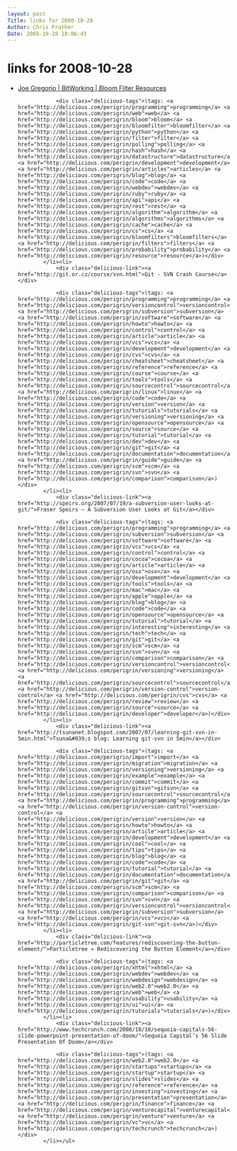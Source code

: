 ```yaml
---
layout: post
Title: links for 2008-10-28  
Author: Chris Prather
Date: 2008-10-28 18:06:43
---
```


# links for 2008-10-28
<ul class="delicious"><li>
                <div class="delicious-link"><a href="http://bitworking.org/news/380/bloom-filter-resources">Joe Gregorio | BitWorking | Bloom Filter Resources</a></div>
                
                <div class="delicious-tags">(tags: <a href="http://delicious.com/perigrin/programming">programming</a> <a href="http://delicious.com/perigrin/web">web</a> <a href="http://delicious.com/perigrin/bloom">bloom</a> <a href="http://delicious.com/perigrin/bloomfilter">bloomfilter</a> <a href="http://delicious.com/perigrin/python">python</a> <a href="http://delicious.com/perigrin/filter">filter</a> <a href="http://delicious.com/perigrin/polling">polling</a> <a href="http://delicious.com/perigrin/hash">hash</a> <a href="http://delicious.com/perigrin/datastructure">datastructure</a> <a href="http://delicious.com/perigrin/development">development</a> <a href="http://delicious.com/perigrin/articles">articles</a> <a href="http://delicious.com/perigrin/blog">blog</a> <a href="http://delicious.com/perigrin/code">code</a> <a href="http://delicious.com/perigrin/webdev">webdev</a> <a href="http://delicious.com/perigrin/ruby">ruby</a> <a href="http://delicious.com/perigrin/api">api</a> <a href="http://delicious.com/perigrin/rest">rest</a> <a href="http://delicious.com/perigrin/algorithm">algorithm</a> <a href="http://delicious.com/perigrin/algorithms">algorithms</a> <a href="http://delicious.com/perigrin/cache">cache</a> <a href="http://delicious.com/perigrin/cs">cs</a> <a href="http://delicious.com/perigrin/bloomfilters">bloomfilters</a> <a href="http://delicious.com/perigrin/filters">filters</a> <a href="http://delicious.com/perigrin/probability">probability</a> <a href="http://delicious.com/perigrin/resource">resource</a>)</div>
            </li><li>
                <div class="delicious-link"><a href="http://git.or.cz/course/svn.html">Git - SVN Crash Course</a></div>
                
                <div class="delicious-tags">(tags: <a href="http://delicious.com/perigrin/programming">programming</a> <a href="http://delicious.com/perigrin/versioncontrol">versioncontrol</a> <a href="http://delicious.com/perigrin/subversion">subversion</a> <a href="http://delicious.com/perigrin/software">software</a> <a href="http://delicious.com/perigrin/howto">howto</a> <a href="http://delicious.com/perigrin/control">control</a> <a href="http://delicious.com/perigrin/article">article</a> <a href="http://delicious.com/perigrin/vcs">vcs</a> <a href="http://delicious.com/perigrin/development">development</a> <a href="http://delicious.com/perigrin/cvs">cvs</a> <a href="http://delicious.com/perigrin/cheatsheet">cheatsheet</a> <a href="http://delicious.com/perigrin/reference">reference</a> <a href="http://delicious.com/perigrin/course">course</a> <a href="http://delicious.com/perigrin/tools">tools</a> <a href="http://delicious.com/perigrin/sourcecontrol">sourcecontrol</a> <a href="http://delicious.com/perigrin/linux">linux</a> <a href="http://delicious.com/perigrin/code">code</a> <a href="http://delicious.com/perigrin/version">version</a> <a href="http://delicious.com/perigrin/tutorials">tutorials</a> <a href="http://delicious.com/perigrin/versioning">versioning</a> <a href="http://delicious.com/perigrin/opensource">opensource</a> <a href="http://delicious.com/perigrin/source">source</a> <a href="http://delicious.com/perigrin/tutorial">tutorial</a> <a href="http://delicious.com/perigrin/dev">dev</a> <a href="http://delicious.com/perigrin/git">git</a> <a href="http://delicious.com/perigrin/documentation">documentation</a> <a href="http://delicious.com/perigrin/guide">guide</a> <a href="http://delicious.com/perigrin/scm">scm</a> <a href="http://delicious.com/perigrin/svn">svn</a> <a href="http://delicious.com/perigrin/comparison">comparison</a>)</div>
            </li><li>
                <div class="delicious-link"><a href="http://speirs.org/2007/07/19/a-subversion-user-looks-at-git/">Fraser Speirs – A Subversion User Looks at Git</a></div>
                
                <div class="delicious-tags">(tags: <a href="http://delicious.com/perigrin/programming">programming</a> <a href="http://delicious.com/perigrin/subversion">subversion</a> <a href="http://delicious.com/perigrin/software">software</a> <a href="http://delicious.com/perigrin/vcs">vcs</a> <a href="http://delicious.com/perigrin/control">control</a> <a href="http://delicious.com/perigrin/cocoa">cocoa</a> <a href="http://delicious.com/perigrin/article">article</a> <a href="http://delicious.com/perigrin/osx">osx</a> <a href="http://delicious.com/perigrin/development">development</a> <a href="http://delicious.com/perigrin/tools">tools</a> <a href="http://delicious.com/perigrin/mac">mac</a> <a href="http://delicious.com/perigrin/apple">apple</a> <a href="http://delicious.com/perigrin/blog">blog</a> <a href="http://delicious.com/perigrin/code">code</a> <a href="http://delicious.com/perigrin/opensource">opensource</a> <a href="http://delicious.com/perigrin/tutorial">tutorial</a> <a href="http://delicious.com/perigrin/interesting">interesting</a> <a href="http://delicious.com/perigrin/tech">tech</a> <a href="http://delicious.com/perigrin/git">git</a> <a href="http://delicious.com/perigrin/scm">scm</a> <a href="http://delicious.com/perigrin/svn">svn</a> <a href="http://delicious.com/perigrin/comparison">comparison</a> <a href="http://delicious.com/perigrin/versioncontrol">versioncontrol</a> <a href="http://delicious.com/perigrin/versioning">versioning</a> <a href="http://delicious.com/perigrin/sourcecontrol">sourcecontrol</a> <a href="http://delicious.com/perigrin/version-control">version-control</a> <a href="http://delicious.com/perigrin/cvs">cvs</a> <a href="http://delicious.com/perigrin/review">review</a> <a href="http://delicious.com/perigrin/source">source</a> <a href="http://delicious.com/perigrin/developer">developer</a>)</div>
            </li><li>
                <div class="delicious-link"><a href="http://tsunanet.blogspot.com/2007/07/learning-git-svn-in-5min.html">Tsuna&#039;s blog: Learning git-svn in 5min</a></div>
                
                <div class="delicious-tags">(tags: <a href="http://delicious.com/perigrin/import">import</a> <a href="http://delicious.com/perigrin/migration">migration</a> <a href="http://delicious.com/perigrin/versioning">versioning</a> <a href="http://delicious.com/perigrin/example">example</a> <a href="http://delicious.com/perigrin/commit">commit</a> <a href="http://delicious.com/perigrin/gitsvn">gitsvn</a> <a href="http://delicious.com/perigrin/sourcecontrol">sourcecontrol</a> <a href="http://delicious.com/perigrin/programming">programming</a> <a href="http://delicious.com/perigrin/version-control">version-control</a> <a href="http://delicious.com/perigrin/version">version</a> <a href="http://delicious.com/perigrin/howto">howto</a> <a href="http://delicious.com/perigrin/article">article</a> <a href="http://delicious.com/perigrin/development">development</a> <a href="http://delicious.com/perigrin/cool">cool</a> <a href="http://delicious.com/perigrin/tips">tips</a> <a href="http://delicious.com/perigrin/blog">blog</a> <a href="http://delicious.com/perigrin/code">code</a> <a href="http://delicious.com/perigrin/tutorial">tutorial</a> <a href="http://delicious.com/perigrin/documentation">documentation</a> <a href="http://delicious.com/perigrin/git">git</a> <a href="http://delicious.com/perigrin/scm">scm</a> <a href="http://delicious.com/perigrin/comparison">comparison</a> <a href="http://delicious.com/perigrin/svn">svn</a> <a href="http://delicious.com/perigrin/versioncontrol">versioncontrol</a> <a href="http://delicious.com/perigrin/subversion">subversion</a> <a href="http://delicious.com/perigrin/vcs">vcs</a> <a href="http://delicious.com/perigrin/git-svn">git-svn</a>)</div>
            </li><li>
                <div class="delicious-link"><a href="http://particletree.com/features/rediscovering-the-button-element/">Particletree » Rediscovering the Button Element</a></div>
                
                <div class="delicious-tags">(tags: <a href="http://delicious.com/perigrin/xhtml">xhtml</a> <a href="http://delicious.com/perigrin/webdev">webdev</a> <a href="http://delicious.com/perigrin/webdesign">webdesign</a> <a href="http://delicious.com/perigrin/web2.0">web2.0</a> <a href="http://delicious.com/perigrin/web">web</a> <a href="http://delicious.com/perigrin/usability">usability</a> <a href="http://delicious.com/perigrin/ui">ui</a> <a href="http://delicious.com/perigrin/tutorials">tutorials</a>)</div>
            </li><li>
                <div class="delicious-link"><a href="http://www.techcrunch.com/2008/10/10/sequoia-capitals-56-slide-powerpoint-presentation-of-doom/">Sequoia Capital’s 56 Slide Presentation Of Doom</a></div>
                
                <div class="delicious-tags">(tags: <a href="http://delicious.com/perigrin/web2.0">web2.0</a> <a href="http://delicious.com/perigrin/startups">startups</a> <a href="http://delicious.com/perigrin/startup">startup</a> <a href="http://delicious.com/perigrin/slides">slides</a> <a href="http://delicious.com/perigrin/reference">reference</a> <a href="http://delicious.com/perigrin/investing">investing</a> <a href="http://delicious.com/perigrin/presentation">presentation</a> <a href="http://delicious.com/perigrin/finance">finance</a> <a href="http://delicious.com/perigrin/venturecapital">venturecapital</a> <a href="http://delicious.com/perigrin/venture">venture</a> <a href="http://delicious.com/perigrin/vc">vc</a> <a href="http://delicious.com/perigrin/techcrunch">techcrunch</a>)</div>
            </li></ul>
